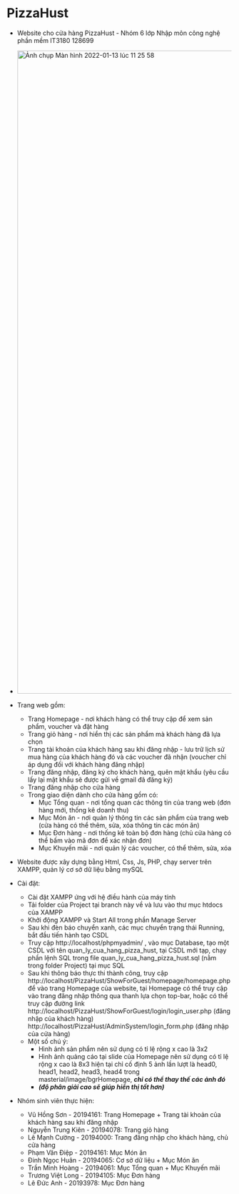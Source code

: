 # PizzaHust
* Website cho cửa hàng PizzaHust - Nhóm 6 lớp Nhập môn công nghệ phần mềm IT3180 128699
* <img width="1440" alt="Ảnh chụp Màn hình 2022-01-13 lúc 11 25 58" src="https://user-images.githubusercontent.com/68985886/149265804-9f5211fe-9472-4926-84eb-8d8a61535468.png">
* Trang web gồm: 
    - Trang Homepage - nơi khách hàng có thể truy cập để xem sản phẩm, voucher và đặt hàng
    - Trang giỏ hàng - nơi hiển thị các sản phẩm mà khách hàng đã lựa chọn
    - Trang tài khoản của khách hàng sau khi đăng nhập - lưu trữ lịch sử mua hàng của khách hàng đó 
      và các voucher đã nhận (voucher chỉ áp dụng đối với khách hàng đăng nhập)
    - Trang đăng nhập, đăng ký cho khách hàng, quên mật khẩu (yêu cầu lấy lại mật khẩu sẽ được gửi về gmail đã đăng ký)
    - Trang đăng nhập cho cửa hàng 
    - Trong giao diện dành cho cửa hàng gồm có:
        - Mục Tổng quan - nơi tổng quan các thông tin của trang web (đơn hàng mới, thống kê doanh thu)
        - Mục Món ăn - nơi quản lý thông tin các sản phẩm của trang web (cửa hàng có thể thêm, sửa, xóa thông tin các món ăn)
        - Mục Đơn hàng - nơi thống kê toàn bộ đơn hàng (chủ cửa hàng có thể bấm vào mã đơn để xác nhận đơn)
        - Mục Khuyến mãi - nơi quản lý các voucher, có thể thêm, sửa, xóa
* Website được xây dựng bằng Html, Css, Js, PHP, chạy server trên XAMPP, quản lý cơ sở dữ liệu bằng mySQL
* Cài đặt:
    - Cài đặt XAMPP ứng với hệ điều hành của máy tính
    - Tải folder của Project tại branch này về và lưu vào thư mục htdocs của XAMPP
    - Khởi động XAMPP và Start All trong phần Manage Server
    - Sau khi đèn báo chuyển xanh, các mục chuyển trạng thái Running, bắt đầu tiến hành tạo CSDL
    - Truy cập http://localhost/phpmyadmin/ , vào mục Database, tạo một CSDL với tên quan_ly_cua_hang_pizza_hust, 
      tại CSDL mới tạp, chạy phần lệnh SQL trong file quan_ly_cua_hang_pizza_hust.sql (nằm trong folder Project) tại mục SQL     
    - Sau khi thông báo thực thi thành công, truy cập http://localhost/PizzaHust/ShowForGuest/homepage/homepage.php để vào trang Homepage của website,
      tại Homepage có thể truy cập vào trang đăng nhập thông qua thanh lựa chọn top-bar, hoặc có thể truy cập đường link 
      http://localhost/PizzaHust/ShowForGuest/login/login_user.php (đăng nhập của khách hàng)
      http://localhost/PizzaHust/AdminSystem/login_form.php (đăng nhập của cửa hàng)
    - Một số chú ý: 
        + Hình ảnh sản phẩm nên sử dụng có tỉ lệ rộng x cao là 3x2
        + Hình ảnh quảng cáo tại slide của Homepage nên sử dụng có tỉ lệ rộng x cao là 8x3
          hiện tại chỉ cố định 5 ảnh lần lượt là head0, head1, head2, head3, head4 trong masterial/image/bgrHomepage, 
          **_chỉ có thể thay thế các ảnh đó_**
        + **_(độ phân giải cao sẽ giúp hiển thị tốt hơn)_**

* Nhóm sinh viên thực hiện:
    - Vũ Hồng Sơn - 20194161: Trang Homepage + Trang tài khoản của khách hàng sau khi đăng nhập
    - Nguyễn Trung Kiên - 20194078: Trang giỏ hàng
    - Lê Mạnh Cường - 20194000: Trang đăng nhập cho khách hàng, chủ cửa hàng
    - Phạm Văn Điệp - 20194161: Mục Món ăn
    - Đinh Ngọc Huân - 20194065: Cơ sở dữ liệu + Mục Món ăn
    - Trần Minh Hoàng - 20194061: Mục Tổng quan + Mục Khuyến mãi
    - Trương Việt Long - 20194105: Mục Đơn hàng
    - Lê Đức Anh - 20193978: Mục Đơn hàng 
    
    


